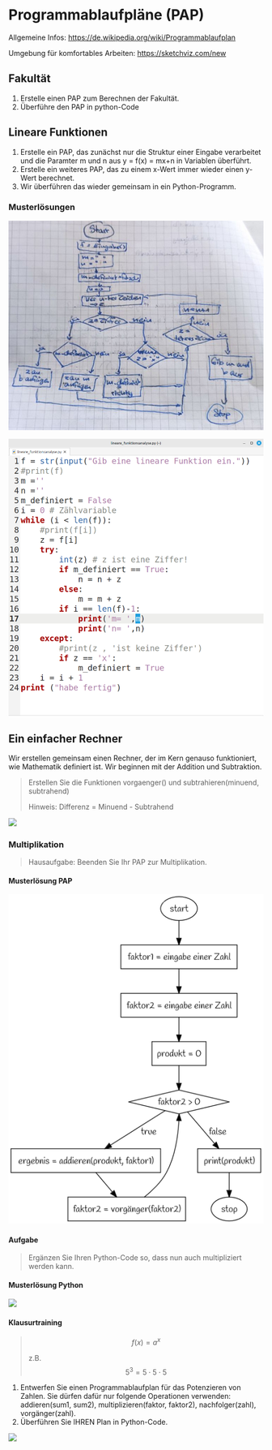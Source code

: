 Programmablaufpläne (PAP)
===========

Allgemeine Infos: https://de.wikipedia.org/wiki/Programmablaufplan

Umgebung für komfortables Arbeiten: https://sketchviz.com/new

## Fakultät

1. Erstelle einen PAP zum Berechnen der Fakultät.
2. Überführe den PAP in python-Code

## Lineare Funktionen

1. Erstelle ein PAP, das zunächst nur die Struktur einer Eingabe verarbeitet und die Paramter m und n aus y = f(x) = mx+n in Variablen überführt.
1. Erstelle ein weiteres PAP, das zu einem x-Wert immer wieder einen y-Wert berechnet.
1. Wir überführen das wieder gemeinsam in ein Python-Programm.

### Musterlösungen

![](PAP_Parsen_lineare_Funktion.jpg)

![](06_Python_Parser.png)

## Ein einfacher Rechner

Wir erstellen gemeinsam einen Rechner, der im Kern genauso funktioniert, wie Mathematik definiert ist. Wir beginnen mit der Addition und Subtraktion.

> Erstellen Sie die Funktionen vorgaenger() und subtrahieren(minuend, subtrahend) 
>
> Hinweis: Differenz = Minuend - Subtrahend

![](PAP_musterlösung_rechner.png)

### Multiplikation

> Hausaufgabe: Beenden Sie Ihr PAP zur Multiplikation.

#### Musterlösung PAP

![](PAP_multiplizieren.png)

#### Aufgabe

> Ergänzen Sie Ihren Python-Code so, dass nun auch multipliziert werden kann.

#### Musterlösung Python

![](PAP_mustertlösung_produkt.png)

#### Klausurtraining

> $$f(x)=a^x$$
>
> z.B. $$5^3=5 \cdot 5 \cdot 5$$

1. Entwerfen Sie einen Programmablaufplan für das Potenzieren von Zahlen. Sie dürfen dafür nur folgende Operationen verwenden: addieren(sum1, sum2), multiplizieren(faktor, faktor2), nachfolger(zahl), vorgänger(zahl).
2. Überführen Sie IHREN Plan in Python-Code.

![](PAP_Musterlösung_Klausurvorberietung.jpg)
